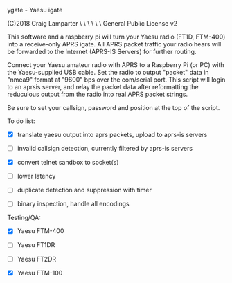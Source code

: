 
ygate - Yaesu igate

(C)2018 Craig Lamparter         \ \ \ \ \ \          General Public License v2

This software and a raspberry pi will turn your Yaesu radio (FT1D, FTM-400) into
a receive-only APRS igate.  All APRS packet traffic your radio hears will be
forwarded to the Internet (APRS-IS Servers) for further routing.

Connect your Yaesu amateur radio with APRS to a Raspberry Pi (or PC) with
the Yaesu-supplied USB cable. Set the radio to output "packet" data in "nmea9"
format at "9600" bps over the com/serial port. This script will login to an
aprsis server, and relay the packet data after reformatting the reduculous
output from the radio into real APRS packet strings.

Be sure to set your callsign, password and position at the top of the script.


To do list:
- [x] translate yaesu output into aprs packets, upload to aprs-is servers
- [ ] invalid callsign detection, currently filtered by aprs-is servers
- [X] convert telnet sandbox to socket(s)
- [ ] lower latency  
- [ ] duplicate detection and suppression with timer
- [ ] binary inspection, handle all encodings


Testing/QA:
- [x] Yaesu FTM-400
- [ ] Yaesu FT1DR
- [ ] Yaesu FT2DR
- [x] Yaesu FTM-100



